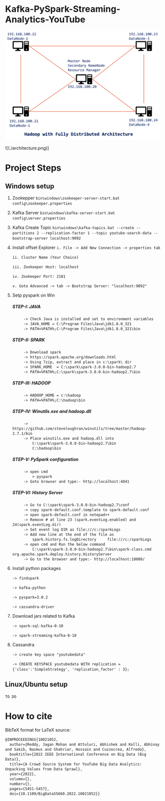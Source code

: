 # Kafka-PySpark-Streaming-Analytics-YouTube

![](./HadoopFullyDist.png)

![(./architecture.png)]

Project Steps
==============

## Windows setup
1. Zookepper
`bin\windows\zookeeper-server-start.bat config\zookeeper.properties`

2. Kafka Server
`bin\windows\kafka-server-start.bat config\server.properties`

3. Kafka Create Topic
`bin\windows\kafka-topics.bat --create --partitions 2 --replication-factor 1 --topic youtube-search-data --bootstrap-server localhost:9092`

4. Install offset Explorer
	`i. File -> Add New Connection -> properties tab`

	`ii. Cluster Name (Your Choice)`

	`iii. Zookeeper Host: localhost`

	`iv. Zookeeper Port: 2181`

	`v. Goto Advanced -> tab -> Bootstrap Server: "localhost:9092"`

5. Setp pyspark on Win
	##### STEP-I: JAVA
			-> Check Java is installed and set to environment variables
			-> JAVA_HOME = C:\Program Files\Java\jdk1.8.0_321
			-> PATH=%PATH%;C:\Program Files\Java\jdk1.8.0_321\bin
	##### STEP-II: SPARK
			-> Download spark
			-> https://spark.apache.org/downloads.html
			-> Using 7zip, extract and place in c:\spark\ dir
			-> SPARK_HOME  = C:\spark\spark-3.0.0-bin-hadoop2.7
			-> PATH=%PATH%;C:\spark\spark-3.0.0-bin-hadoop2.7\bin
			
	##### STEP-III: HADOOP
			-> HADOOP_HOME = c:\hadoop
			-> PATH=%PATH%;C:\hadoop\bin
			
	##### STEP-IV: Winutils.exe and hadoop.dll
			-> https://github.com/steveloughran/winutils/tree/master/hadoop-2.7.1/bin
			-> Place winutils.exe and hadoop.dll into 
				C:\spark\spark-3.0.0-bin-hadoop2.7\bin
				C:\hadoop\bin
				
	##### STEP-V: PySpark configuration
			-> open cmd
				> pyspark
			-> Goto browser and type:- http://localhost:4041
			
	##### STEP-VI: History Server
			-> Go to C:\spark\spark-3.0.0-bin-hadoop2.7\conf
			-> copy spark-default.conf.template to spark-default.conf
			-> open spark-default.conf in notepad++
			-> Remove # at line 23 (spark.eventLog.enabled) and 24(spark.eventLog.dir)
			-> Set event log DIR as file:///c:/sparkLogs
			-> Add new line at the end of the file as
				spark.history.fs.logDirectory     file:///c:/sparkLogs
			-> open cmd and Run the below command
				C:\spark\spark-3.0.0-bin-hadoop2.7\bin\spark-class.cmd org.apache.spark.deploy.history.HistoryServer
			-> Go to the browser and type:- http://localhost:18080/

6. Install python packages

	`-> findspark`

	`-> kafka-python`

	`-> pyspark=3.0.2`

	`-> cassandra-driver`

8. Download jars related to Kafka
   
	`-> spark-sql-kafka-0-10`

	`-> spark-streaming-kafka-0-10`

8. Cassandra
   
	`-> create key space "youtubedata"`

	`-> CREATE KEYSPACE youtubedata WITH replication = {'class':'SimpleStrategy', 'replication_factor' : 3};`

## Linux/Ubuntu setup 
`TO DO`

# How to cite

BibTeX format for LaTeX source:

```
@INPROCEEDINGS{10021052,
  author={Reddy, Jagan Mohan and Attuluri, Abhishek and Kolli, Abhinay and Sakib, Nazmus and Shahriar, Hossain and Cuzzocrea, Alfredo},
  booktitle={2022 IEEE International Conference on Big Data (Big Data)}, 
  title={A Crowd Source System for YouTube Big Data Analytics: Unpacking Values from Data Sprawl}, 
  year={2022},
  volume={},
  number={},
  pages={5451-5457},
  doi={10.1109/BigData55660.2022.10021052}}
  ```
